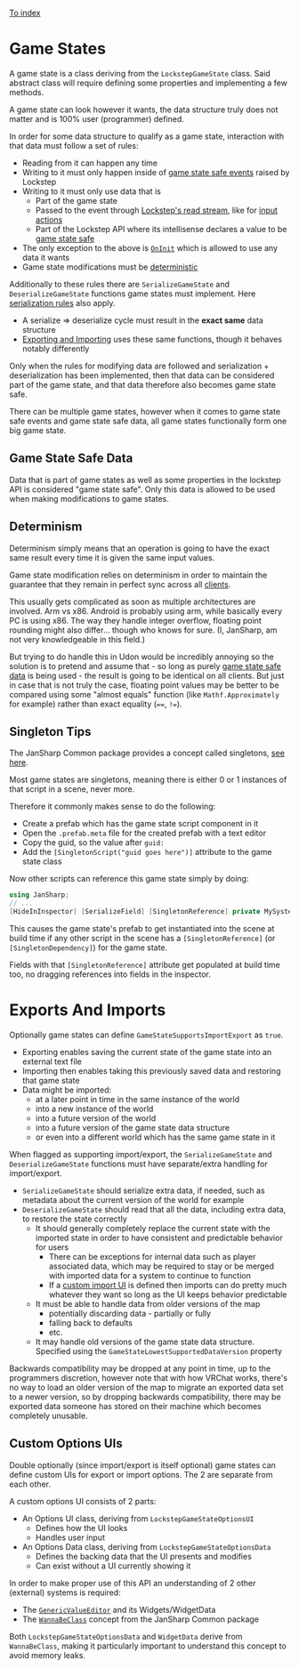 
[To index](index.md)

# Game States

A game state is a class deriving from the `LockstepGameState` class. Said abstract class will require defining some properties and implementing a few methods.

A game state can look however it wants, the data structure truly does not matter and is 100% user (programmer) defined.

In order for some data structure to qualify as a game state, interaction with that data must follow a set of rules:

- Reading from it can happen any time
- Writing to it must only happen inside of [game state safe events](events.md#game-state-safe-events) raised by Lockstep
- Writing to it must only use data that is
  - Part of the game state
  - Passed to the event through [Lockstep's read stream](serialization.md#data-streams), like for [input actions](input-actions.md)
  - Part of the Lockstep API where its intellisense declares a value to be [game state safe](#game-state-safe-data)
- The only exception to the above is [`OnInit`](data-lifecycle.md#first-client) which is allowed to use any data it wants
- Game state modifications must be [deterministic](#determinism)

Additionally to these rules there are `SerializeGameState` and `DeserializeGameState` functions game states must implement. Here [serialization rules](serialization.md#serialization-and-deserialization) also apply.

- A serialize => deserialize cycle must result in the **exact same** data structure
- [Exporting and Importing](#exports-and-imports) uses these same functions, though it behaves notably differently

Only when the rules for modifying data are followed and serialization + deserialization has been implemented, then that data can be considered part of the game state, and that data therefore also becomes game state safe.

There can be multiple game states, however when it comes to game state safe events and game state safe data, all game states functionally form one big game state.

## Game State Safe Data

Data that is part of game states as well as some properties in the lockstep API is considered "game state safe". Only this data is allowed to be used when making modifications to game states.

## Determinism

Determinism simply means that an operation is going to have the exact same result every time it is given the same input values.

Game state modification relies on determinism in order to maintain the guarantee that they remain in perfect sync across all [clients](clients.md).

This usually gets complicated as soon as multiple architectures are involved. Arm vs x86. Android is probably using arm, while basically every PC is using x86. The way they handle integer overflow, floating point rounding might also differ... though who knows for sure. (I, JanSharp, am not very knowledgeable in this field.)

But trying to do handle this in Udon would be incredibly annoying so the solution is to pretend and assume that - so long as purely [game state safe data](#game-state-safe-data) is being used - the result is going to be identical on all clients. But just in case that is not truly the case, floating point values may be better to be compared using some "almost equals" function (like `Mathf.Approximately` for example) rather than exact equality (`==`, `!=`).

## Singleton Tips

The JanSharp Common package provides a concept called singletons, [see here](https://github.com/JanSharp/VRCJanSharpCommon?tab=readme-ov-file#libraries).

Most game states are singletons, meaning there is either 0 or 1 instances of that script in a scene, never more.

Therefore it commonly makes sense to do the following:

- Create a prefab which has the game state script component in it
- Open the `.prefab.meta` file for the created prefab with a text editor
- Copy the guid, so the value after `guid:`
- Add the `[SingletonScript("guid goes here")]` attribute to the game state class

Now other scripts can reference this game state simply by doing:

```cs
using JanSharp;
// ...
[HideInInspector] [SerializeField] [SingletonReference] private MySystem mySystem;
```

This causes the game state's prefab to get instantiated into the scene at build time if any other script in the scene has a `[SingletonReference]` (or `[SingletonDependency]`) for the game state.

Fields with that `[SingletonReference]` attribute get populated at build time too, no dragging references into fields in the inspector.

# Exports And Imports

Optionally game states can define `GameStateSupportsImportExport` as `true`.

- Exporting enables saving the current state of the game state into an external text file
- Importing then enables taking this previously saved data and restoring that game state
- Data might be imported:
  - at a later point in time in the same instance of the world
  - into a new instance of the world
  - into a future version of the world
  - into a future version of the game state data structure
  - or even into a different world which has the same game state in it

When flagged as supporting import/export, the `SerializeGameState` and `DeserializeGameState` functions must have separate/extra handling for import/export.

- `SerializeGameState` should serialize extra data, if needed, such as metadata about the current version of the world for example
- `DeserializeGameState` should read that all the data, including extra data, to restore the state correctly
  - It should generally completely replace the current state with the imported state in order to have consistent and predictable behavior for users
    - There can be exceptions for internal data such as player associated data, which may be required to stay or be merged with imported data for a system to continue to function
    - If a [custom import UI](#custom-options-uis) is defined then imports can do pretty much whatever they want so long as the UI keeps behavior predictable
  - It must be able to handle data from older versions of the map
    - potentially discarding data - partially or fully
    - falling back to defaults
    - etc.
  - It may handle old versions of the game state data structure. Specified using the `GameStateLowestSupportedDataVersion` property

Backwards compatibility may be dropped at any point in time, up to the programmers discretion, however note that with how VRChat works, there's no way to load an older version of the map to migrate an exported data set to a newer version, so by dropping backwards compatibility, there may be exported data someone has stored on their machine which becomes completely unusable.

## Custom Options UIs

Double optionally (since import/export is itself optional) game states can define custom UIs for export or import options. The 2 are separate from each other.

A custom options UI consists of 2 parts:

- An Options UI class, deriving from `LockstepGameStateOptionsUI`
  - Defines how the UI looks
  - Handles user input
- An Options Data class, deriving from `LockstepGameStateOptionsData`
  - Defines the backing data that the UI presents and modifies
  - Can exist without a UI currently showing it

In order to make proper use of this API an understanding of 2 other (external) systems is required:

- The [`GenericValueEditor`](https://github.com/JanSharp/VRCGenericValueEditor) and its Widgets/WidgetData
- The [`WannaBeClass`](https://github.com/JanSharp/VRCJanSharpCommon?tab=readme-ov-file#wannabeclasses) concept from the JanSharp Common package

Both `LockstepGameStateOptionsData` and `WidgetData` derive from `WannaBeClass`, making it particularly important to understand this concept to avoid memory leaks.
